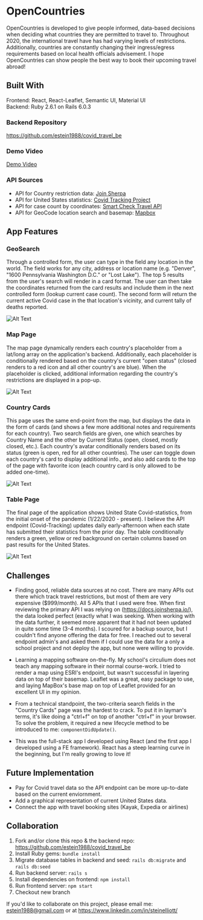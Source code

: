 # OpenCountries

OpenCountries is developed to give people informed, data-based decisions when deciding what countries they are permitted to travel to. Throughout 2020, the international travel have has had varying levels of restrictions. Additionally, countries are constantly changing their ingress/egress requirements based on local health officials advisement. I hope OpenCountries can show people the best way to book their upcoming travel abroad! 

## Built With
Frontend: React, React-Leaflet, Semantic UI, Material UI<br>
Backend: Ruby 2.6.1 on Rails 6.0.3

### Backend Repository
https://github.com/estein1988/covid_travel_be

### Demo Video
[Demo Video](https://www.youtube.com/watch?v=fEkAa672bLw)

### API Sources
- API for Country restriction data: [Join Sherpa](https://docs.joinsherpa.io/)
- API for United States statistics: [Covid Tracking Project](https://covidtracking.com/data/api)
- API for case count by coordinates: [Smart Check Travel API](https://smartcheck.travel/)
- API for GeoCode location search and basemap: [Mapbox](https://docs.mapbox.com/api/search/)

## App Features

### GeoSearch
Through a controlled form, the user can type in the field any location in the world. The field works for any city, address or location name (e.g. "Denver", "1600 Pennsylvania Washington D.C." or "Lost Lake"). The top 5 results from the user's search will render in a card format. The user can then take the coordinates returned from the card results and include them in the next controlled form (lookup current case count). The second form will return the current active Covid case in the that location's vicinity, and current tally of deaths reported. 

![Alt Text](https://media.giphy.com/media/MbDkz9dqIaGAaL7Pz3/giphy.gif)

### Map Page
The map page dynamically renders each country's placeholder from a lat/long array on the application's backend. Additionally, each placeholder is conditionally rendered based on the country's current "open status" (closed renders to a red icon and all other country's are blue). When the placeholder is clicked, additional information regarding the country's restrictions are displayed in a pop-up. 

![Alt Text](https://media.giphy.com/media/thaosvTCKkDMZBV2Fw/giphy.gif)

### Country Cards
This page uses the same end-point from the map, but displays the data in the form of cards (and shows a few more additional notes and requirements for each country). Two search fields are given, one which searches by Country Name and the other by Current Status (open, closed, mostly closed, etc.). Each country's avatar conditionally renders based on its status (green is open, red for all other countries). The user can toggle down each country's card to display additional info., and also add cards to the top of the page with favorite icon (each country card is only allowed to be added one-time).

![Alt Text](https://media.giphy.com/media/ziIKEuUyBcvrh2aDXL/giphy.gif)

### Table Page
The final page of the application shows United State Covid-statistics, from the initial onset of the pandemic (1/22/2020 - present). I believe the API endpoint (Covid-Tracking) updates daily early-afternoon when each state has submitted their statistics from the prior day. The table conditionally renders a green, yellow or red background on certain columns based on past results for the United States. 

![Alt Text](https://media.giphy.com/media/asfdx1birEQ15QpdNU/giphy.gif)

## Challenges
- Finding good, reliable data sources at no cost. There are many APIs out there which track travel restrictions, but most of them are very expensive ($999/month). All 5 APIs that I used were free. When first reviewing the primary API I was relying on (https://docs.joinsherpa.io/), the data looked perfect (exactly what I was seeking. When working with the data further, it seemed more apparent that it had not been updated in quite some time (3-4 months). I scoured for a backup source, but I couldn't find anyone offering the data for free. I reached out to several endpoint admin's and asked them if I could use the data for a only a school project and not deploy the app, but none were willing to provide.

- Learning a mapping software on-the-fly. My school's circulium does not teach any mapping software in their normal course-work. I tried to render a map using ESRI's endpoint, but wasn't successful in layering data on top of their basemap. Leaflet was a great, easy package to use, and laying MapBox's base map on top of Leaflet provided for an excellent UI in my opinion. 

- From a technical standpoint, the two-criteria search fields in the "Country Cards" page was the hardest to crack. To put it in layman's terms, it's like doing a "ctrl+f" on top of another "ctrl+f" in your browser. To solve the problem, it required a new lifecycle method to be introduced to me: `componentDidUpdate()`.

- This was the full-stack app I developed using React (and the first app I developed using a FE framework). React has a steep learning curve in the beginning, but I'm really growing to love it!

## Future Implementation

- Pay for Covid travel data so the API endpoint can be more up-to-date based on the current enviornment. 
- Add a graphical representation of current United States data. 
- Connect the app with travel booking sites (Kayak, Expedia or airlines)

## Collaboration

1. Fork and/or clone this repo & the backend repo: https://github.com/estein1988/covid_travel_be
2. Install Ruby gems: `bundle install`
3. Migrate database tables in backend and seed: `rails db:migrate` and `rails db:seed`
4. Run backend server: `rails s`
5. Install dependencies on frontend: `npm install`
6. Run frontend server: `npm start`
7. Checkout new branch
   

If you'd like to collaborate on this project, please email me: estein1988@gmail.com or at https://www.linkedin.com/in/steinelliott/ 